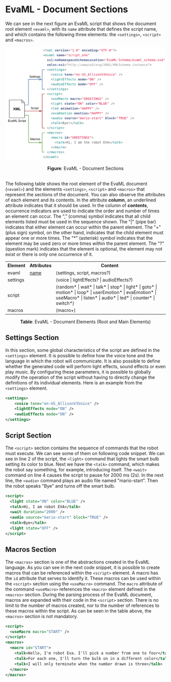 # EvaML - Document Sections

We can see in the next figure an EvaML script that shows the document root element `<evaml>`, with its `name`
attribute that defines the script name, and which contains the following three elements: the `<settings>`, `<script>`
and `<macros>`.

![evaml-sections-manual.png](./img/evaml-sections-manual.png)
<div style="text-align: center;"><b>Figure</b>: EvaML - Document Sections</div><br>


The following table shows the root element of the EvaML document (`<evaml>`) and the elements `<settings>`, `<script>` and `<macros>` that represent the sections of the document. You can also observe the attributes of each element and its contents. In the attribute **column**, an underlined attribute indicates that it should be used. In the column of **contents**, occurrence indicators are used to indicate the order and number of times an element can occur. The "," (comma) symbol indicates that all child elements listed must be used in the sequence shown. The "|" (pipe bar) indicates that either element can occur within the parent element. The "+" (plus sign) symbol, on the other hand, indicates that the child element must appear one or more times. The "*" (asterisk) symbol indicates that the element may be used zero or more times within the parent element. The "?" (question mark) indicates that the element is optional, the element may not exist or there is only one occurrence of it.

<table class="commands">
  <tr>
    <th><b>Element</b></th>
    <th><b>Attributes</b></th>
    <th><b>Content</b></th>
  </tr>
  <tr>
    <td>evaml</td>
    <td><u>name</u></td>   
    <td>(settings, script, macros?)</td>
  </tr>
  <tr>
    <td>settings</td>
    <td></td>
    <td>(voice | lightEffects? | audioEffects?)</td>
  </tr>
  <tr>
    <td>script</td>
    <td></td>
    <td>(random* | wait* | talk* | stop* | light* | goto* | motion* | loop* | userEmotion* | evaEmotion* | useMacro* | listen* | audio* | led* | counter* | switch*)</td>
  </tr>
  <tr>
    <td>macros</td>
    <td></td>   
    <td>(macro+)</td>
  </tr>
</table>
<p style="text-align: center;"><b>Table</b>: EvaML - Document Elements (Root and Main Elements)</p>


## Settings Section

In this section, some global characteristics of the script are defined in the `<settings>` element. It is possible to define how the voice tone and the language in which the robot will communicate. It is also possible to define whether the generated code will perform light effects, sound effects or even play music. By configuring
these parameters, it is possible to globally modify the operation of the script without having to directly change the definitions of its individual elements. Here is an example from the `<settings>` element.

<!-- hl_lines="2 3" -->
```xml title="settings_example.xml" linenums="0"
<settings>
    <voice tone="en-US_AllisonV3Voice" />
    <lightEffects mode="ON" />
    <audioEffects mode="ON" />
</settings>
```


## Script Section

The `<script>` section contains the sequence of commands that the robot must execute. We can see some of them on following code snippet. We can see in line 2 of the script, the `<light>` command that lights the smart bulb setting its color to blue. Next we have the `<talk>` command, which makes the robot say something, for example, introducing itself. The `<wait>` command on line 4 causes the script to pause for 2000 ms (2s). In the next line, the `<audio>` command plays an audio file named "mario-start". Then the robot speaks "Bye" and turns off the smart bulb.

<!-- hl_lines="2 3" -->
```xml title="script_example.xml" linenums="1" hl_lines="2 4" 
<script>
  <light state="ON" color="BLUE" />
  <talk>Hi, I am robot EVA</talk>
  <wait duration="2000" />
  <audio source="mario-start" block="TRUE" />
  <talk>Bye</talk>
  <light state="OFF" />
</script>
```


## Macros Section

The `<macros>` section is one of the abstractions created in the EvaML language. As you can see in the next code snippet, it is possible to create macros that can be referenced within the `<script>` element. A macro has the `id` attribute that serves to identify it. These macros can be used within the `<script>` section using the `<useMacro>` command. The `macro` attribute of the command `<useMacro>` references the `<macro>` element defined in the `<macros>` section. During the parsing process of the EvaML document, macros are expanded with their code in the `<script>` section. There is no limit to the number of macros created, nor to the number of references to these macros within the script. As can be seen in the table above, the `<macros>` section is not mandatory.

<!-- hl_lines="2 3" -->
```xml title="macros_example.xml" linenums="0" 
<script>
  <useMacro macro="START" />
</script>
<macros>
  <macro id="START">
    <talk>Hello, I'm robot Eva. I'll pick a number from one to four</talk>
    <talk>For each one, I'll turn the bulb on in a different color</talk>
    <talk>I will only terminate when the number drawn is three</talk>
  </macro>
</macros>
```
